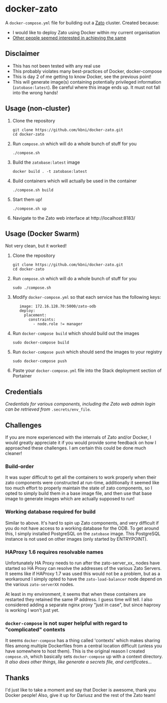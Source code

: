 # docker-zato

A `docker-compose.yml` file for building out a [Zato](https://github.com/zatosource/zato) cluster. Created because:

* I would like to deploy Zato using Docker within my current organisation
* [Other people seemed interested in achieving the same](https://github.com/zatosource/zato/issues/515)
 
## Disclaimer

- This has not been tested with any real use
- This probably violates many best-practices of Docker, docker-compose
- This is day 2 of me getting to know Docker, see the previous point!
- This will generate image(s) containing potentially privileged information (`zatobase:latest`).
  Be careful where this image ends up. It must not fall into the wrong hands!

## Usage (non-cluster)

1. Clone the repository
    ```
    git clone https://github.com/kbni/docker-zato.git
    cd docker-zato
    ```
2. Run `compose.sh` which will do a whole bunch of stuff for you
    ```
    ./compose.sh
    ```
3. Build the `zatobase:latest` image
    ```
    docker build . -t zatobase:latest
    ```
4. Build containers which will actually be used in the container
   ```
   ./compose.sh build
   ```
5. Start them up!
   ```
   ./compose.sh up
   ```
6. Navigate to the Zato web interface at http://localhost:8183/

## Usage (Docker Swarm)

Not very clean, but it worked!

1. Clone the repository
    ```
    git clone https://github.com/kbni/docker-zato.git
    cd docker-zato
    ```

2. Run `compose.sh` which will do a whole bunch of stuff for you
    ```
    sudo ./compose.sh
    ```
    
3. Modify `docker-compose.yml` so that each service has the following keys:
   ```
      image: 172.16.128.70:5000/zato-odb
      deploy:
        placement:
          constraints:
            - node.role != manager
   ```

4. Run `docker-compose build` which should build out the images
    ```
    sudo docker-compose build
    ```
    
5. Run `docker-compose push` which should send the images to your registry
    ```
    sudo docker-compose push
    ```
6. Paste your `docker-compose.yml` file into the Stack deployment section of Portainer

## Credentials

_Credentials for various components, including the Zato web admin login can be retrieved from_ `.secrets/env_file`_._

## Challenges

If you are more experienced with the internals of Zato and/or Docker, I would greatly appreciate it if you would provide
some feedback on how I approached these challenges. I am certain this could be done much cleaner!

### Build-order

It was super difficult to get all the containers to work properly when their zato components were constructed at run-time,
additionally it seemed like too much effort to properly maintain the state of zato components, so I opted to simply
build them in a base image file, and then use that base image to generate images which are actually supposed to run!

### Working database required for build

Similar to above. It's hard to spin up Zato components, and very difficult if you do not have access to a working
database for the ODB. To get around this, I simply installed PostgreSQL on the `zatobase` image. This PostgreSQL
instance is not used on other images (only started by ENTRYPOINT).

### HAProxy 1.6 requires resolvable names

Unfortunately HA Proxy needs to run after the zato-server_xx_ nodes have started so HA Proxy can resolve the addresses
of the various Zato Servers. It seems like if HAProxy 1.7 was used this would not be a problem, but as a workaround
I simply opted to have the `zato-load-balancer` node depend on the various `zato-serverXX` nodes. 

At least in my environment, it seems that when these containers are restarted they retained the same IP address. I guess
time will tell. I also considered adding a separate nginx proxy "just in case", but since haproxy is working I won't just yet.

### `docker-compose` is not super helpful with regard to "complicated" contexts

It seems `docker-compose` has a thing called 'contexts' which makes sharing files among multiple
Dockerfiles from a central location difficult (unless you have somewhere to host them). This is the
original reason I created `compose.sh`, which basically sets `docker-compose` up with a context directory.
_It also does other things, like generate a secrets file, and certificates..._

## Thanks

I'd just like to take a moment and say that Docker is awesome, thank you Docker people!
Also, give it up for Dariusz and the rest of the Zato team!

